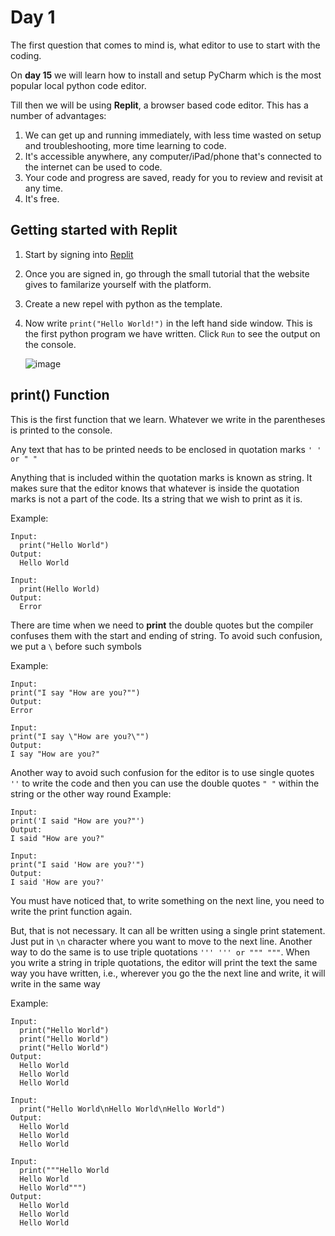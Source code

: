 # Day 1

The first question that comes to mind is, what editor to use to start with the coding.

On **day 15** we will learn how to install and setup PyCharm which is the most popular local python code editor.

Till then we will be using **Replit**, a browser based code editor. This has a number of advantages:
1. We can get up and running immediately, with less time wasted on setup and troubleshooting, more time learning to code.
2. It's accessible anywhere, any computer/iPad/phone that's connected to the internet can be used to code.
3. Your code and progress are saved, ready for you to review and revisit at any time.
4. It's free.


## Getting started with Replit

1. Start by signing into [Replit](replit.com)
2. Once you are signed in, go through the small tutorial that the website gives to familarize yourself with the platform.
3. Create a new repel with python as the template.
4. Now write `print("Hello World!")` in the left hand side window. This is the first python program we have written. Click `Run` to see the output on the console.

     ![image](https://github.com/user-attachments/assets/919a405a-5db3-4719-9498-0120d72a6450)

## print() Function
This is the first function that we learn. Whatever we write in the parentheses is printed to the console. 

Any text that has to be printed needs to be enclosed in quotation marks `' ' or " "`

Anything that is included within the quotation marks is known as string. It makes sure that the editor knows that whatever is inside the quotation marks is not a part of the code. Its a string that we wish to print as it is.

Example:
```
Input:
  print("Hello World")
Output:
  Hello World

Input:
  print(Hello World)
Output:
  Error
```

There are time when we need to **print** the double quotes but the compiler confuses them with the start and ending of string. To avoid such confusion, we put a `\` before such symbols

Example:
```
Input:
print("I say "How are you?"")
Output:
Error

Input:
print("I say \"How are you?\"")
Output:
I say "How are you?"
```

Another way to avoid such confusion for the editor is to use single quotes `''` to write the code and then you can use the double quotes `" "` within the string or the other way round
Example:
```
Input:
print('I said "How are you?"')
Output:
I said "How are you?"

Input:
print("I said 'How are you?'")
Output:
I said 'How are you?'
```

You must have noticed that, to write something on the next line, you need to write the print function again. 

But, that is not necessary. It can all be written using a single print statement. Just put in `\n` character where you want to move to the next line. Another way  to do the same is to use triple quotations `''' ''' or """ """`. When you write a string in triple quotations, the editor will print the text the same way you have written, i.e., wherever you go the the next line and write, it will write in the same way

Example:
```
Input:
  print("Hello World")
  print("Hello World")
  print("Hello World")
Output:
  Hello World
  Hello World
  Hello World

Input:
  print("Hello World\nHello World\nHello World")
Output:
  Hello World
  Hello World
  Hello World

Input:
  print("""Hello World
  Hello World
  Hello World""")
Output:
  Hello World
  Hello World
  Hello World
```

